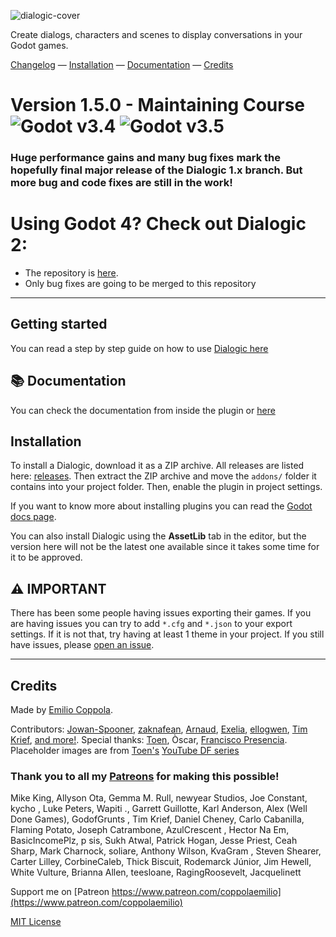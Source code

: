 ![dialogic-cover](https://user-images.githubusercontent.com/2206700/156223574-5052c607-408e-4143-80b5-c4aed1cf29a2.png)

Create dialogs, characters and scenes to display conversations in your Godot games. 

[Changelog](./addons/dialogic/Documentation/Content/Changelog.md) — 
[Installation](#installation) — 
[Documentation](./addons/dialogic/Documentation/Content/Welcome.md) — 
[Credits](#credits)


# Version 1.5.0 - Maintaining Course ![Godot v3.4](https://img.shields.io/badge/Godot-v3.4-%23478cbf) ![Godot v3.5](https://img.shields.io/badge/Godot-v3.5-%23478cbf)

### Huge performance gains and many bug fixes mark the hopefully final major release of the Dialogic 1.x branch. But more bug and code fixes are still in the work!


# Using Godot 4? Check out Dialogic 2:
- The repository is [here](https://github.com/dialogic-godot/dialogic).
- Only bug fixes are going to be merged to this repository


-----
## Getting started

You can read a step by step guide on how to use [Dialogic here](./addons/dialogic/Documentation/Content/Tutorials/BeginnersGuideStepByStep.md)

## 📚 Documentation
You can check the documentation from inside the plugin or [here](./addons/dialogic/Documentation/Content/Welcome.md)

## Installation

To install a Dialogic, download it as a ZIP archive. All releases are listed here: [releases](https://github.com/dialogic-godot/dialogic/releases). Then extract the ZIP archive and move the `addons/` folder it contains into your project folder. Then, enable the plugin in project settings.

If you want to know more about installing plugins you can read the [Godot docs page](https://docs.godotengine.org/en/3.5/tutorials/plugins/editor/installing_plugins.html).

You can also install Dialogic using the **AssetLib** tab in the editor, but the version here will not be the latest one available since it takes some time for it to be approved.

## ⚠ IMPORTANT
There has been some people having issues exporting their games. If you are having issues you can try to add `*.cfg` and `*.json` to your export settings. If it is not that, try having at least 1 theme in your project. If you still have issues, please [open an issue](https://github.com/dialogic-godot/dialogic-1/issues).


---

## Credits
Made by [Emilio Coppola](https://github.com/coppolaemilio).

Contributors: [Jowan-Spooner](https://github.com/Jowan-Spooner), [zaknafean](https://github.com/zaknafean), [Arnaud](https://github.com/arnaudvergnet), [Exelia](https://github.com/exelia-antonov), [ellogwen](https://github.com/ellogwen), [Tim Krief](https://github.com/timkrief), [and more!](https://github.com/coppolaemilio/dialogic/graphs/contributors). Special thanks: [Toen](https://twitter.com/ToenAndreMC), Òscar, [Francisco Presencia](https://francisco.io/). Placeholder images are from [Toen's](https://toen.world/) [YouTube DF series](https://www.youtube.com/watch?v=B1ggwiat7PM)

### Thank you to all my [Patreons](https://www.patreon.com/coppolaemilio) for making this possible!

Mike King, 
Allyson Ota, 
Gemma M. Rull, 
newyear Studios, 
Joe Constant, 
kycho , 
Luke Peters, 
Wapiti ., 
Garrett Guillotte, 
Karl Anderson, 
Alex (Well Done Games), 
GodofGrunts , 
Tim Krief, 
Daniel Cheney, 
Carlo Cabanilla, 
Flaming Potato, 
Joseph Catrambone, 
AzulCrescent , 
Hector Na Em, 
BasicIncomePlz, 
p sis, 
Sukh Atwal, 
Patrick Hogan, 
Jesse Priest, 
Ceah Sharp, 
Mark Charnock, 
soliare, 
Anthony Wilson, 
KvaGram , 
Steven Shearer, 
Carter Lilley, 
CorbineCaleb, 
Thick Biscuit, 
Rodemarck Júnior, 
Jim Hewell, 
White Vulture, 
Brianna Allen, 
teesloane, 
RagingRoosevelt, 
Jacquelinett



Support me on [Patreon https://www.patreon.com/coppolaemilio](https://www.patreon.com/coppolaemilio)

[MIT License](https://github.com/coppolaemilio/dialogic/blob/main/LICENSE)
